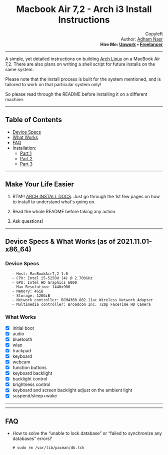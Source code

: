 <h1 align="center">
Macbook Air 7,2 - Arch i3 Install Instructions
</h1>
<p align="right">
 Copyleft
 <br> Author: <a href="mailto:adham@geektweax.com">Adham Nasr</a>
 <br> <strong>
  Hire Me: <a href="https://www.upwork.com/freelancers/~01b5998dd4563fe640">Upwork</a> • <a href="https://www.freelancer.com/u/adhamnasr">Freelancer</a>
 </strong>
</p>

---

A simple, yet detailed instructions on building [Arch Linux][arch] on a MacBook Air 7,2. There are also plans on writing a shell script for future installs on the same system.

Please note that the install process is built for the system mentioned, and is tailored to work on that particular system only!

So please read through the README before installing it on a different machine.

[arch]: https://www.archlinux.org/

---

## Table of Contents

- [Device Specs](#Device-Specs)
- [What Works](#what-Works)
- [FAQ](#FAQ)
- Installation:
  - [Part 1](/Install-p1.md)
  - [Part 2](/Insatll-p2.md)
  - [Part 3](/Install-p3.md)
---

Make Your Life Easier
-------

 1. RTM!! [ARCH INSTALL DOCS][docs]. Just go through the 1st few pages on how to install to understand what's going on.

 2. Read the whole README before taking any action.

 3. Ask questions!

[docs]: https://wiki.archlinux.org/index.php/Official_Arch_Linux_Install_Guide

---

Device Specs & What Works (as of 2021.11.01-x86_64)
-------

### Device Specs

       - Host: MacBookAir7,2 1.0
       - CPU: Intel i5-5250U (4) @ 2.700GHz
       - GPU: Intel HD Graphics 6000
       - Max Resolution: 1440x900
       - Memory: 4GiB
       - Storage: 120GiB
       - Network controller: BCM4360 802.11ac Wireless Network Adapter
       - Multimedia controller: Broadcom Inc. 720p FaceTime HD Camera


### What Works

  - [x] initial boot
  - [x] audio
  - [x] bluetooth
  - [x] wlan
  - [x] trackpad
  - [x] keyboard
  - [x] webcam
  - [x] function buttons
  - [x] keyboard backlight
  - [x] backlight control
  - [x] brightness control
  - [x] keyboard and screen backlight adjust on the ambient light
  - [x] suspend/sleep+wake
---
---
FAQ
---

- How to solve the “unable to lock database” or “failed to synchronize any databases” errors?
              
      # sudo rm /var/lib/pacman/db.lck